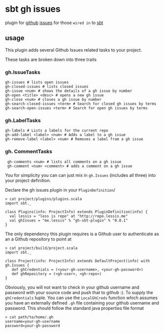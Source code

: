 # sbt gh issues

plugin for [github](http://github.com) [issues](http://develop.github.com/p/issues.html) for those `wired in` to [sbt](http://code.google.com/p/simple-build-tool/)

## usage

This plugin adds several Github Issues related tasks to your project.

These tasks are broken down into three traits

### gh.IssueTasks

    gh-issues # lists open issues
    gh-closed-issues # lists closed issues
    gh-issue <num> # shows the details of a gh issue by number
    gh-open <title> <desc> # opens a new gh issue
    gh-close <num> # closes a gh issue by number
    gh-search-closed-issues <term> # Search for closed gh issues by terms
    gh-search-open-issues <term> # Search for open gh issues by terms

### gh.LabelTasks

    gh-labels # Lists a labels for the current repo
    gh-add-label <label> <num> # Adds a label to a gh issue
    gh-remove-label <label> <num> # Removes a label from a gh issue

### gh. CommentTasks

     gh-comments <num> # lists all comments on a gh issue
     gh-comment <num> <comment> # adds a comment on a gh issue

You for simplicity you can can just mix in `gh.Issues` (includes all three) into your project definition.

Declare the gh issues plugin in your `PluginDefinition`/

    > cat project/plugins/plugins.scala
    import sbt._

    class Plugins(info: ProjectInfo) extends PluginDefinition(info) {
      val lessis = "less is repo" at "http://repo.lessis.me"
      val ghIssues = "me.lessis" % "gh-sbt-plugin" % "0.0.1"
    }

The only dependency this plugin requires is a Github user to authenticate as an a Github repository to point at

    > cat project/build/project.scala
    import sbt._

    class Project(info: ProjectInfo) extends DefaultProject(info) with gh.Issues {
       def ghCredentials = (<your-gh-username>, <your-gh-password>)
       def ghRepository = (<gh-user>, <gh-repo>)
    }

Obviously, you will not want to check in your github username and password with your source code and push that to github :). To supply
the `ghCredentials` tuple. You can use the `LocalGhCreds` function which assumes you have an externally defined `.gh`
file containing your github username and password. This should follow the standard java properties file format

    > cat path/to/home/.gh
    username=your-gh-username
    password=your-gh-password
